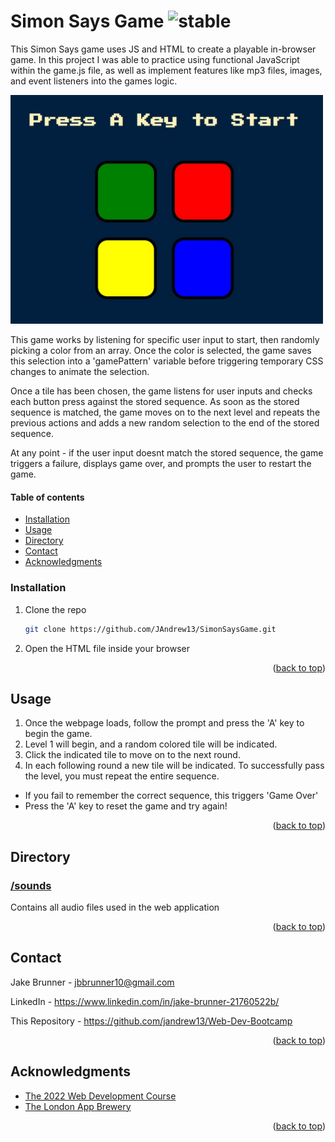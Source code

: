 
# Simon Says Game ![stable]

<!-- ABOUT SECTION -->



This Simon Says game uses JS and HTML to create a playable in-browser game. In this project I was able to practice using functional JavaScript within the game.js file, as well as implement features like mp3 files, images, and event listeners into the games logic.

<img src="https://github.com/JAndrew13/SimonSays/blob/main/simonsays.jpg" width="500">

This game works by listening for specific user input to start, then randomly picking a color from an array. Once the color is selected, the game saves this selection into a 'gamePattern' variable before triggering temporary CSS changes to animate the selection.

Once a tile has been chosen, the game listens for user inputs and checks each button press against the stored sequence. As soon as the stored sequence is matched, the game moves on to the next level and repeats the previous actions and adds a new random selection to the end of the stored sequence.

At any point - if the user input doesnt match the stored sequence, the game triggers a failure, displays game over, and prompts the user to restart the game.

<!-- TABLE OF CONTENTS -->
  #### Table of contents
+ [Installation](#installation)
+ [Usage](#usage)
+ [Directory](#directory)
+ [Contact](#contact)
+ [Acknowledgments](#acknowledgments)


<!-- Prerequisites -->

<!-- Installation -->
### Installation

1. Clone the repo
   ```sh
   git clone https://github.com/JAndrew13/SimonSaysGame.git
   ```
2. Open the HTML file inside your browser


<p align="right">(<a href="#readme-top">back to top</a>)</p>


<!-- USAGE EXAMPLES -->
## Usage

1. Once the webpage loads, follow the prompt and press the 'A' key to begin the game.
2. Level 1 will begin, and a random colored tile will be indicated.
3. Click the indicated tile to move on to the next round.
4. In each following round a new tile will be indicated. To successfully pass the level, you must repeat the entire sequence.

* If you fail to remember the correct sequence, this triggers 'Game Over'
* Press the 'A' key to reset the game and try again!

<p align="right">(<a href="#readme-top">back to top</a>)</p>

<!-- DIRECTORY -->
## Directory

### [/sounds](https://github.com/JAndrew13/SimonSays/tree/main/sounds)
Contains all audio files used in the web application

<p align="right">(<a href="#readme-top">back to top</a>)</p>

<!-- CONTACT -->
## Contact

Jake Brunner -  jbbrunner10@gmail.com

LinkedIn - https://www.linkedin.com/in/jake-brunner-21760522b/

This Repository - https://github.com/jandrew13/Web-Dev-Bootcamp

<p align="right">(<a href="#readme-top">back to top</a>)</p>



<!-- ACKNOWLEDGMENTS -->
## Acknowledgments
* [The 2022 Web Development Course](https://www.udemy.com/course/the-complete-web-development-bootcamp)
* [The London App Brewery](https://www.londonappbrewery.com/)

<p align="right">(<a href="#readme-top">back to top</a>)</p>



<!-- MARKDOWN LINKS & IMAGES -->

[product-screenshot]: images/screenshot.png

[license-shield]: https://img.shields.io/github/license/othneildrew/Best-README-Template.svg?style=for-the-badge
[license-url]: https://github.com/othneildrew/Best-README-Template/blob/master/LICENSE.txt
[linkedin-shield]: https://img.shields.io/badge/-LinkedIn-black.svg?style=for-the-badge&logo=linkedin&colorB=555
[linkedin-url]: https://linkedin.com/in/othneildrew

<!-- STATUS MARKERS -->

[stable]: http://badges.github.io/stability-badges/dist/stable.svg
[unstable]: http://badges.github.io/stability-badges/dist/unstable.svg
[depreciated]: http://badges.github.io/stability-badges/dist/deprecated.svg
[experimental]: http://badges.github.io/stability-badges/dist/experimental.svg
[frozen]: http://badges.github.io/stability-badges/dist/frozen.svg
[locked]: http://badges.github.io/stability-badges/dist/locked.svg

[issues-shield]: https://img.shields.io/github/issues/othneildrew/Best-README-Template.svg?style=for-the-badge
[issues-url]: https://github.com/othneildrew/Best-README-Template/issues

<!-- TOOLS -->

[JavaScript.com]:https://img.shields.io/badge/javascript-%23323330.svg?style=for-the-badge&logo=javascript&logoColor=%23F7DF1E
[JavaScript-url]:https://javascript.com
[JQuery.com]: https://img.shields.io/badge/jQuery-0769AD?style=for-the-badge&logo=jquery&logoColor=white
[JQuery-url]: https://jquery.com
[CSS3]: https://img.shields.io/badge/css3-%231572B6.svg?style=for-the-badge&logo=css3&logoColor=white
[HTML5]: https://img.shields.io/badge/html5-%23E34F26.svg?style=for-the-badge&logo=html5&logoColor=white
